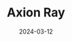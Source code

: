 ---  
layout: startup_page  
title: "Axion Ray"  
id: "axionray.com"  
permalink: "/axionrayaxionray.com03122024/"  
website: "https://www.axionray.com/"  
funding_round: "Series A"  
funding_amount: "$17.5M"  
investors: "Bessemer Venture Partners, RTX Ventures, Amplo, Inspired Capital"  
about: "Axion Ray is an AI-powered platform that predicts product failures by analyzing various data signals, including field service reports and sensor readings. Its core value proposition is to provide a unified view of product quality issues to different teams within an organization, improving collaboration and efficiency in resolving problems. This helps companies proactively manage emerging issues, reducing costly recalls and improving customer satisfaction."  
markets: "AI, Manufacturing, Software, Analytics, Business Intelligence, Machine Learning"  
hq: "New York, New York, United States"  
founded_year: "2021"  
linkedin: "https://www.linkedin.com/company/axion-ray"  
twitter: "https://twitter.com/axion_ray"  
instagram: ""  
facebook: ""  
crunchbase: "https://www.crunchbase.com/organization/axion-d1cc"  
pitchbook: "https://pitchbook.com/profiles/company/460075-78"  

date_display: "12-Mar-2024"  
date: "2024-03-12"

# SEO Optimization  
meta_title: "Axion Ray - Series A Funding ($17.5M)"  
meta_description: "Axion Ray, Axion Ray is an AI-powered platform that predicts product failures by analyzing various data signals, including field service reports and sensor readi..."  
meta_keywords: "Axion Ray, AI, Manufacturing, Software, Analytics, Business Intelligence, Machine Learning, Series A funding"  
canonical_url: "https://startup.projectstartups.com/axionrayaxionray.com03122024/"  
---